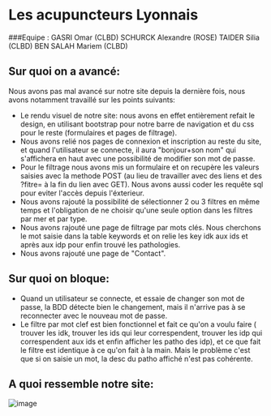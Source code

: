 # Les acupuncteurs Lyonnais

###Equipe : 
GASRI Omar (CLBD)
SCHURCK Alexandre	(ROSE)
TAIDER Silia	(CLBD)
BEN SALAH Mariem	(CLBD)

## Sur quoi on a avancé:

Nous avons pas mal avancé sur notre site depuis la dernière fois, nous avons notamment travaillé sur les points suivants:

* Le rendu visuel de notre site: nous avons en effet entièrement refait le design, en utilisant bootstrap pour notre barre de navigation et du css pour le reste (formulaires et pages de filtrage).
* Nous avons relié nos pages de connexion et inscription au reste du site, et quand l'utilisateur se connecte, il aura "bonjour+son nom" qui s'affichera en haut avec une possibilité de modifier son mot de passe.
* Pour le filtrage nous avons mis un formulaire et on recupère les valeurs saisies avec la methode POST (au lieu de travailler avec des liens et des ?fitre= à la fin du lien avec GET). Nous avons aussi coder les requête sql pour eviter l'accès depuis l'éxterieur. 
* Nous avons rajouté la possibilité de sélectionner 2 ou 3 filtres en même temps et l'obligation de ne choisir qu'une seule option dans les filtres par mer et par type. 
* Nous avons rajouté une page de filtrage par mots clés. Nous cherchons le mot saisie dans la table keywords et on relie les key idk aux ids et après aux idp pour enfin trouvé les pathologies.
* Nous avons rajouté une page de "Contact".


## Sur quoi on bloque:

* Quand un utilisateur se connecte, et essaie de changer son mot de passe, la BDD détecte bien le changement, mais il n'arrive pas à se reconnecter avec le nouveau mot de passe.
* Le filtre par mot clef est bien fonctionnel et fait ce qu'on a voulu faire ( trouver les idk, trouver les ids qui leur correspendent, trouver les idp qui correspendent aux ids et enfin afficher les patho des idp), et ce que fait le filtre est identique à ce qu'on fait à la main. Mais le problème c'est que si on saisie un mot, la desc du patho affiché n'est pas cohérente.

## A quoi ressemble notre site:

![image](https://user-images.githubusercontent.com/69010419/158897993-174c7b6f-7f76-4d11-9e7f-e3fe1d414189.png)

